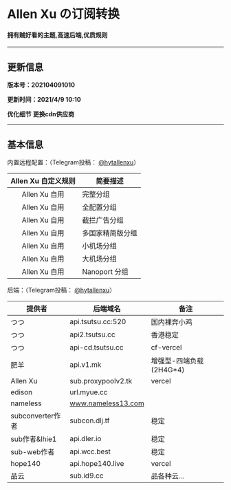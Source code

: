 # Allen Xu の订阅转换

#### 拥有贼好看的主题,高速后端,优质规则

------

## 更新信息

**版本号：202104091010**

**更新时间：2021/4/9 10:10**

**优化细节**
**更换cdn供应商**

------

## 基本信息

内置远程配置：（Telegram投稿： [@hytallenxu](https://t.me/hytallenxu)）

| Allen Xu 自定义规则 | 简要描述       |
| :------: | ------------------------ |
| Allen Xu 自用 | 完整分组   |
| Allen Xu 自用 | 全配置分组 |
| Allen Xu 自用 | 截拦广告分组 |
| Allen Xu 自用 | 多国家精简版分组 |
| Allen Xu 自用 | 小机场分组 |
| Allen Xu 自用 | 大机场分组 |
| Allen Xu 自用 | Nanoport 分组 |


后端：（Telegram投稿： [@hytallenxu](https://t.me/hytallenxu)）

| 提供者           | 后端域名                                  | 备注                     |
| ---------------- | ----------------------------------------- | ------------------------ |
| つつ             | api.tsutsu.cc:520                         | 国内裸奔小鸡             |
| つつ             | api2.tsutsu.cc                            | 香港稳定                 |
| つつ             | api-cd.tsutsu.cc                          | cf-vercel            |
| 肥羊             | api.v1.mk                                 | 增强型-四端负载 (2H4G*4) |
| Allen Xu         | sub.proxypoolv2.tk                        | vercel                   |
| edison           | url.myue.cc                               |  |
| nameless           | www.nameless13.com                              |  |
| subconverter作者 | subcon.dlj.tf                             | 稳定                     |
| sub作者&lhie1    | api.dler.io                               | 稳定                     |
| sub-web作者      | api.wcc.best                              | 稳定                     |
| hope140          | api.hope140.live                          | vercel                   |
| 品云             | sub.id9.cc                                | 品各种云...              |

